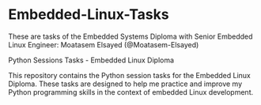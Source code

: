 # Embedded-Linux-Tasks
These are tasks of the Embedded Systems Diploma with Senior Embedded Linux Engineer: Moatasem Elsayed 
(@Moatasem-Elsayed)


Python Sessions Tasks - Embedded Linux Diploma 

This repository contains the Python session tasks for the Embedded Linux Diploma. These tasks are designed to help me practice and improve my Python programming skills in the context of embedded Linux development.
